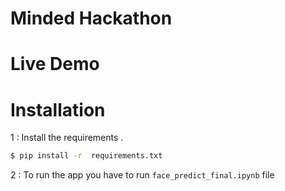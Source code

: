 # Minded Hackathon

# Live Demo

# Installation

1 : Install the requirements .

```sh
$ pip install -r  requirements.txt
```

2 : To run the app you have to run `face_predict_final.ipynb` file
